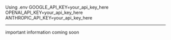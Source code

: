 Using .env
GOOGLE_API_KEY=your_api_key_here
OPENAI_API_KEY=your_api_key_here
ANTHROPIC_API_KEY=your_api_key_here

---

important information coming soon

